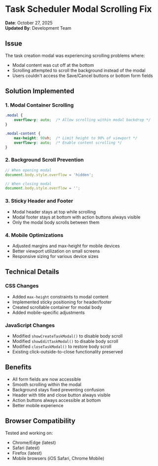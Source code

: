 # Task Scheduler Modal Scrolling Fix

**Date**: October 27, 2025  
**Updated By**: Development Team

## Issue
The task creation modal was experiencing scrolling problems where:
- Modal content was cut off at the bottom
- Scrolling attempted to scroll the background instead of the modal
- Users couldn't access the Save/Cancel buttons or bottom form fields

## Solution Implemented

### 1. Modal Container Scrolling
```css
.modal {
    overflow-y: auto;  /* Allow scrolling within modal backdrop */
}

.modal-content {
    max-height: 90vh;  /* Limit height to 90% of viewport */
    overflow-y: auto;  /* Enable content scrolling */
}
```

### 2. Background Scroll Prevention
```javascript
// When opening modal
document.body.style.overflow = 'hidden';

// When closing modal  
document.body.style.overflow = '';
```

### 3. Sticky Header and Footer
- Modal header stays at top while scrolling
- Modal footer stays at bottom with action buttons always visible
- Only the modal body scrolls between them

### 4. Mobile Optimizations
- Adjusted margins and max-height for mobile devices
- Better viewport utilization on small screens
- Responsive sizing for various device sizes

## Technical Details

### CSS Changes
- Added `max-height` constraints to modal content
- Implemented sticky positioning for header/footer
- Created scrollable container for modal body
- Added mobile-specific adjustments

### JavaScript Changes
- Modified `showCreateTaskModal()` to disable body scroll
- Modified `showEditTaskModal()` to disable body scroll  
- Modified `closeTaskModal()` to restore body scroll
- Existing click-outside-to-close functionality preserved

## Benefits
- All form fields are now accessible
- Smooth scrolling within the modal
- Background stays fixed preventing confusion
- Header with title and close button always visible
- Action buttons always accessible at bottom
- Better mobile experience

## Browser Compatibility
Tested and working on:
- Chrome/Edge (latest)
- Safari (latest)
- Firefox (latest)
- Mobile browsers (iOS Safari, Chrome Mobile)
